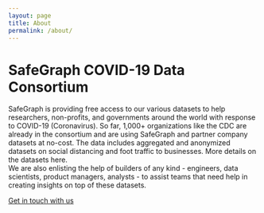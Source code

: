 ```yaml
---
layout: page
title: About
permalink: /about/
---
```


# SafeGraph COVID-19 Data Consortium #
SafeGraph is providing free access to our various datasets to help researchers, non-profits, and governments around the world with response to COVID-19 (Coronavirus). So far, 1,000+ organizations like the CDC are already in the consortium and are using SafeGraph and partner company datasets at no-cost. The data includes aggregated and anonymized datasets on social distancing and foot traffic to businesses. More details on the datasets here.  
‍
We are also enlisting the help of builders of any kind - engineers, data scientists, product managers, analysts - to assist teams that need help in creating insights on top of these datasets.

[Get in touch with us](https://www.safegraph.com/covid-19-data-consortium)